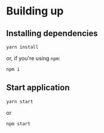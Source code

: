 # Building up

## Installing dependencies

```shel
yarn install
```

 or, if you're using `npm`:

```shel
npm i
```

## Start application

```shel
yarn start
```

or

```shel
npm start
```

